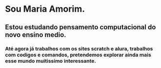 # Sou Maria Amorim.

## Estou estudando pensamento computacional do novo ensino medio. 
### Até agora já trabalhos com os sites  scratch e alura, trabalhos com codigos e comandos, pretendemos explorar ainda mais esse mundo muitissimo interessante.
